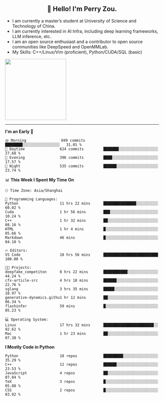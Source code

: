 <h2 align="center">👋 Hello! I'm Perry Zou.</h2>

- I am currently a master’s student at University of Science and Technology of China.
- I am currently interested in AI Infra, including deep learning frameworks, LLM inference, etc.
- I am an open source enthusiast and a contributor to open source communities like DeepSpeed and OpenMMLab.
- My Skills: C++/Linux/Vim (proficient), Python/CUDA/SQL (basic)

<img height=200 align="center" src="https://github-readme-stats.vercel.app/api?username=zonepg" />

-------

<!--START_SECTION:waka-->
**I'm an Early 🐤** 

```text
🌞 Morning                699 commits         ████████░░░░░░░░░░░░░░░░░   31.01 % 
🌆 Daytime                624 commits         ███████░░░░░░░░░░░░░░░░░░   27.68 % 
🌃 Evening                396 commits         ████░░░░░░░░░░░░░░░░░░░░░   17.57 % 
🌙 Night                  535 commits         ██████░░░░░░░░░░░░░░░░░░░   23.74 % 
```


📊 **This Week I Spent My Time On** 

```text
🕑︎ Time Zone: Asia/Shanghai

💬 Programming Languages: 
Python                   11 hrs 22 mins      ███████████████░░░░░░░░░░   60.02 % 
Cuda                     1 hr 56 mins        ███░░░░░░░░░░░░░░░░░░░░░░   10.24 % 
C++                      1 hr 32 mins        ██░░░░░░░░░░░░░░░░░░░░░░░   08.16 % 
HTML                     1 hr 4 mins         █░░░░░░░░░░░░░░░░░░░░░░░░   05.66 % 
Markdown                 46 mins             █░░░░░░░░░░░░░░░░░░░░░░░░   04.10 % 

🔥 Editors: 
VS Code                  18 hrs 56 mins      █████████████████████████   100.00 % 

🐱‍💻 Projects: 
deepfake_competiton      8 hrs 22 mins       ███████████░░░░░░░░░░░░░░   44.24 % 
cfx-article-src          4 hrs 18 mins       ██████░░░░░░░░░░░░░░░░░░░   22.76 % 
sglang                   3 hrs 35 mins       █████░░░░░░░░░░░░░░░░░░░░   18.97 % 
generative-dynamics.githu1 hr 12 mins        ██░░░░░░░░░░░░░░░░░░░░░░░   06.34 % 
flashinfer               59 mins             █░░░░░░░░░░░░░░░░░░░░░░░░   05.23 % 

💻 Operating System: 
Linux                    17 hrs 32 mins      ███████████████████████░░   92.62 % 
Mac                      1 hr 23 mins        ██░░░░░░░░░░░░░░░░░░░░░░░   07.38 % 
```

**I Mostly Code in Python** 

```text
Python                   18 repos            █████████░░░░░░░░░░░░░░░░   35.29 % 
C++                      12 repos            ██████░░░░░░░░░░░░░░░░░░░   23.53 % 
JavaScript               4 repos             ██░░░░░░░░░░░░░░░░░░░░░░░   07.84 % 
TeX                      3 repos             █░░░░░░░░░░░░░░░░░░░░░░░░   05.88 % 
CSS                      2 repos             █░░░░░░░░░░░░░░░░░░░░░░░░   03.92 % 
```




<!--END_SECTION:waka-->

